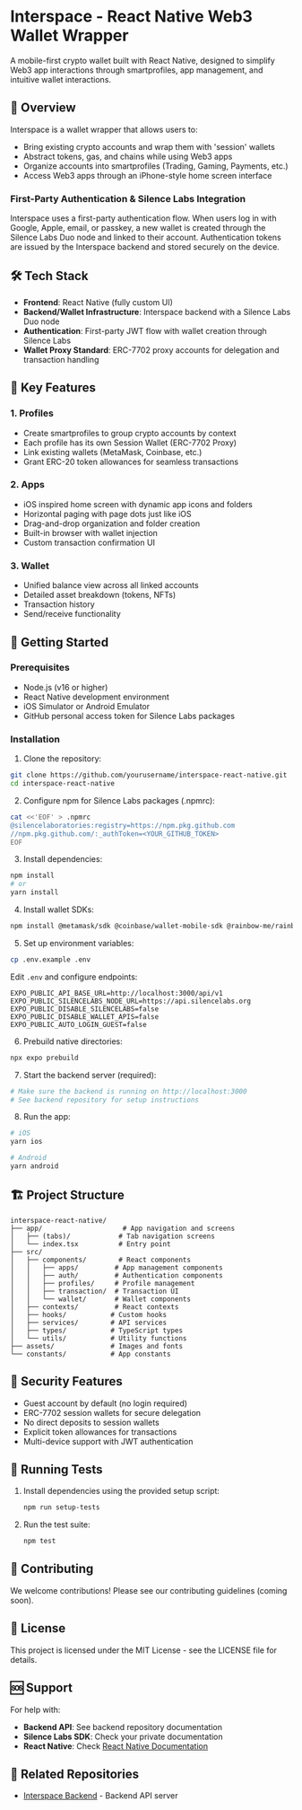 # Interspace - React Native Web3 Wallet Wrapper

A mobile-first crypto wallet built with React Native, designed to simplify Web3 app interactions through smartprofiles, app management, and intuitive wallet interactions.

## 🚀 Overview

Interspace is a wallet wrapper that allows users to:
- Bring existing crypto accounts and wrap them with 'session' wallets
- Abstract tokens, gas, and chains while using Web3 apps
- Organize accounts into smartprofiles (Trading, Gaming, Payments, etc.)
- Access Web3 apps through an iPhone-style home screen interface

### First-Party Authentication & Silence Labs Integration

Interspace uses a first-party authentication flow. When users log in with Google,
Apple, email, or passkey, a new wallet is created through the Silence Labs Duo
node and linked to their account. Authentication tokens are issued by the
Interspace backend and stored securely on the device.

## 🛠 Tech Stack

- **Frontend**: React Native (fully custom UI)
- **Backend/Wallet Infrastructure**: Interspace backend with a Silence Labs Duo node
- **Authentication**: First-party JWT flow with wallet creation through Silence Labs
- **Wallet Proxy Standard**: ERC-7702 proxy accounts for delegation and transaction handling

## 📱 Key Features

### 1. Profiles
- Create smartprofiles to group crypto accounts by context
- Each profile has its own Session Wallet (ERC-7702 Proxy)
- Link existing wallets (MetaMask, Coinbase, etc.)
- Grant ERC-20 token allowances for seamless transactions

### 2. Apps
- iOS inspired home screen with dynamic app icons and folders
- Horizontal paging with page dots just like iOS
- Drag-and-drop organization and folder creation
- Built-in browser with wallet injection
- Custom transaction confirmation UI

### 3. Wallet
- Unified balance view across all linked accounts
- Detailed asset breakdown (tokens, NFTs)
- Transaction history
- Send/receive functionality

## 🚀 Getting Started

### Prerequisites
- Node.js (v16 or higher)
- React Native development environment
- iOS Simulator or Android Emulator
- GitHub personal access token for Silence Labs packages

### Installation

1. Clone the repository:
```bash
git clone https://github.com/yourusername/interspace-react-native.git
cd interspace-react-native
```

2. Configure npm for Silence Labs packages (.npmrc):
```bash
cat <<'EOF' > .npmrc
@silencelaboratories:registry=https://npm.pkg.github.com
//npm.pkg.github.com/:_authToken=<YOUR_GITHUB_TOKEN>
EOF
```

3. Install dependencies:
```bash
npm install
# or
yarn install
```

4. Install wallet SDKs:
```bash
npm install @metamask/sdk @coinbase/wallet-mobile-sdk @rainbow-me/rainbowkit
```
5. Set up environment variables:
```bash
cp .env.example .env
```
Edit `.env` and configure endpoints:
```
EXPO_PUBLIC_API_BASE_URL=http://localhost:3000/api/v1
EXPO_PUBLIC_SILENCELABS_NODE_URL=https://api.silencelabs.org
EXPO_PUBLIC_DISABLE_SILENCELABS=false
EXPO_PUBLIC_DISABLE_WALLET_APIS=false
EXPO_PUBLIC_AUTO_LOGIN_GUEST=false
```
6. Prebuild native directories:
```bash
npx expo prebuild
```

7. Start the backend server (required):
```bash
# Make sure the backend is running on http://localhost:3000
# See backend repository for setup instructions
```

8. Run the app:
```bash
# iOS
yarn ios

# Android
yarn android
```

## 🏗 Project Structure

```
interspace-react-native/
├── app/                    # App navigation and screens
│   ├── (tabs)/            # Tab navigation screens
│   └── index.tsx          # Entry point
├── src/
│   ├── components/        # React components
│   │   ├── apps/         # App management components
│   │   ├── auth/         # Authentication components
│   │   ├── profiles/     # Profile management
│   │   ├── transaction/  # Transaction UI
│   │   └── wallet/       # Wallet components
│   ├── contexts/         # React contexts
│   ├── hooks/           # Custom hooks
│   ├── services/        # API services
│   ├── types/           # TypeScript types
│   └── utils/           # Utility functions
├── assets/              # Images and fonts
└── constants/           # App constants
```

## 🔐 Security Features

- Guest account by default (no login required)
- ERC-7702 session wallets for secure delegation
- No direct deposits to session wallets
- Explicit token allowances for transactions
- Multi-device support with JWT authentication

## 🧪 Running Tests

1. Install dependencies using the provided setup script:

   ```bash
   npm run setup-tests
   ```

2. Run the test suite:

   ```bash
   npm test
   ```

## 🤝 Contributing

We welcome contributions! Please see our contributing guidelines (coming soon).

## 📄 License

This project is licensed under the MIT License - see the LICENSE file for details.

## 🆘 Support

For help with:
- **Backend API**: See backend repository documentation
- **Silence Labs SDK**: Check your private documentation
- **React Native**: Check [React Native Documentation](https://reactnative.dev)

## 🔗 Related Repositories

- [Interspace Backend](https://github.com/yourusername/interspace-backend) - Backend API server
